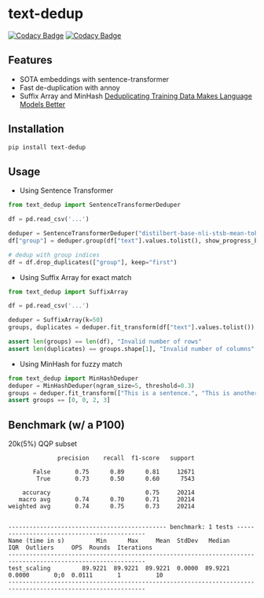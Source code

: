 # text-dedup

[![Codacy Badge](https://app.codacy.com/project/badge/Coverage/cc66178e49d24908ac1fb2b2dbe4e5b3)](https://www.codacy.com/gh/ChenghaoMou/text-dedup/dashboard?utm_source=github.com&utm_medium=referral&utm_content=ChenghaoMou/text-dedup&utm_campaign=Badge_Coverage) [![Codacy Badge](https://app.codacy.com/project/badge/Grade/cc66178e49d24908ac1fb2b2dbe4e5b3)](https://www.codacy.com/gh/ChenghaoMou/text-dedup/dashboard?utm_source=github.com&utm_medium=referral&utm_content=ChenghaoMou/text-dedup&utm_campaign=Badge_Grade)

## Features

- SOTA embeddings with sentence-transformer
- Fast de-duplication with annoy
- Suffix Array and MinHash [Deduplicating Training Data Makes Language Models Better](https://arxiv.org/abs/2107.06499)

## Installation

```bash
pip install text-dedup
```

## Usage

- Using Sentence Transformer

```python
from text_dedup import SentenceTransformerDeduper

df = pd.read_csv('...')

deduper = SentenceTransformerDeduper("distilbert-base-nli-stsb-mean-tokens")
df["group"] = deduper.group(df["text"].values.tolist(), show_progress_bar=True)

# dedup with group indices
df = df.drop_duplicates(["group"], keep="first")
```

- Using Suffix Array for exact match

```python
from text_dedup import SuffixArray

df = pd.read_csv('...')

deduper = SuffixArray(k=50)
groups, duplicates = deduper.fit_transform(df["text"].values.tolist())

assert len(groups) == len(df), "Invalid number of rows"
assert len(duplicates) == groups.shape[1], "Invalid number of columns"
```

- Using MinHash for fuzzy match

```python
from text_dedup import MinHashDeduper
deduper = MinHashDeduper(ngram_size=5, threshold=0.3)
groups = deduper.fit_transform(["This is a sentence.", "This is another sentence.", "This is a question.", "hello world"])
assert groups == [0, 0, 2, 3]
```

## Benchmark (w/ a P100)

20k(5%) QQP subset

```text
              precision    recall  f1-score   support

       False       0.75      0.89      0.81     12671
        True       0.73      0.50      0.60      7543

    accuracy                           0.75     20214
   macro avg       0.74      0.70      0.71     20214
weighted avg       0.74      0.75      0.73     20214


--------------------------------------------- benchmark: 1 tests --------------------------------------------
Name (time in s)         Min      Max     Mean  StdDev   Median     IQR  Outliers     OPS  Rounds  Iterations
-------------------------------------------------------------------------------------------------------------
test_scaling         89.9221  89.9221  89.9221  0.0000  89.9221  0.0000       0;0  0.0111       1          10
-------------------------------------------------------------------------------------------------------------
```
